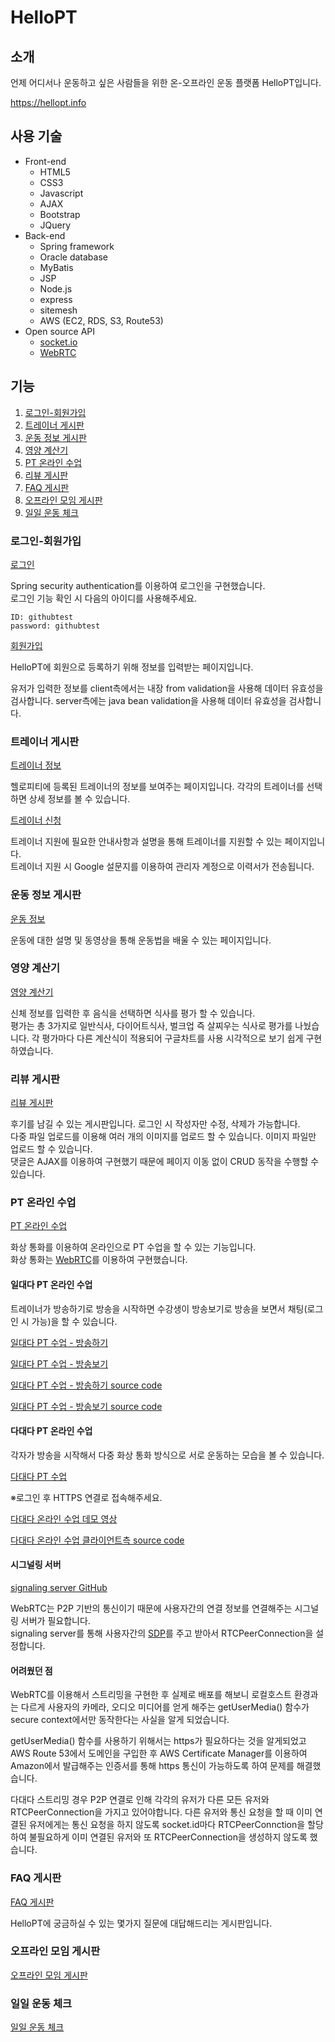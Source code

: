 # HelloPT
## 소개
언제 어디서나 운동하고 싶은 사람들을 위한 온-오프라인 운동 플랫폼 HelloPT입니다.

https://hellopt.info

## 사용 기술
- Front-end
    - HTML5
    - CSS3
    - Javascript
    - AJAX
    - Bootstrap
    - JQuery
- Back-end
    - Spring framework
    - Oracle database
    - MyBatis
    - JSP
    - Node.js
    - express
    - sitemesh
    - AWS (EC2, RDS, S3, Route53)
- Open source API
    - [socket.io](https://socket.io)
    - [WebRTC](https://webrtc.org/)

## 기능
1. [로그인-회원가입](#로그인-회원가입)
2. [트레이너 게시판](#트레이너-게시판)
3. [운동 정보 게시판](#운동-정보-게시판)
4. [영양 계산기](#영양-계산기)
5. [PT 온라인 수업](#PT-온라인-수업)
6. [리뷰 게시판](#리뷰-게시판)
7. [FAQ 게시판](#FAQ-게시판)
8. [오프라인 모임 게시판](#오프라인-모임-게시판)
9. [일일 운동 체크](#일일-운동-체크)

### 로그인-회원가입
[로그인](https://hellopt.info/login)

Spring security authentication를 이용하여 로그인을 구현했습니다.  
로그인 기능 확인 시 다음의 아이디를 사용해주세요.

    
    ID: githubtest
    password: githubtest
    

[회원가입](https://hellopt.info/user/registrationform)

HelloPT에 회원으로 등록하기 위해 정보를 입력받는 페이지입니다.

유저가 입력한 정보를 client측에서는 내장 from validation을 사용해 데이터 유효성을 검사합니다. server측에는 java bean validation을 사용해 데이터 유효성을 검사합니다.

### 트레이너 게시판
[트레이너 정보](https://hellopt.info/trainer)

헬로피티에 등록된 트레이너의 정보를 보여주는 페이지입니다. 각각의 트레이너를 선택하면 상세 정보를 볼 수 있습니다.

[트레이너 신청](https://hellopt.info/audition)  

트레이너 지원에 필요한 안내사항과 설명을 통해 트레이너를 지원할 수 있는 페이지입니다.  
트레이너 지원 시 Google 설문지를 이용하여 관리자 계정으로 이력서가 전송됩니다.

### 운동 정보 게시판
[운동 정보](https://hellopt.info/exerciseinfolist)

운동에 대한 설명 및 동영상을 통해 운동법을 배울 수 있는 페이지입니다.

### 영양 계산기
[영양 계산기](https://hellopt.info/meal)

신체 정보를 입력한 후 음식을 선택하면 식사를 평가 할 수 있습니다.  
평가는 총 3가지로 일반식사, 다이어트식사, 벌크업 즉 살찌우는 식사로 평가를 나눴습니다. 각 평가마다 다른 계산식이 적용되어 구글차트를 사용 시각적으로 보기 쉽게 구현하였습니다.

### 리뷰 게시판
[리뷰 게시판](https://hellopt.info/review)

후기를 남길 수 있는 게시판입니다. 로그인 시 작성자만 수정, 삭제가 가능합니다.  
다중 파일 업로드를 이용해 여러 개의 이미지를 업로드 할 수 있습니다. 이미지 파일만 업로드 할 수 있습니다.  
댓글은 AJAX를 이용하여 구현했기 때문에 페이지 이동 없이 CRUD 동작을 수행할 수 있습니다.

### PT 온라인 수업
[PT 온라인 수업](https://hellopt.info/classlist)

화상 통화를 이용하여 온라인으로 PT 수업을 할 수 있는 기능입니다.  
화상 통화는 [WebRTC](https://webrtc.org/)를 이용하여 구현했습니다.

#### 일대다 PT 온라인 수업

트레이너가 방송하기로 방송을 시작하면 수강생이 방송보기로 방송을 보면서 채팅(로그인 시 가능)을 할 수 있습니다.

[일대다 PT 수업 - 방송하기](https://hellopt.info/broadcaster?classIdx=182)

[일대다 PT 수업 - 방송보기](https://hellopt.info/viewer?classIdx=182)

[일대다 PT 수업 - 방송하기 source code](https://github.com/bbangaro/hellopt/blob/master/src/main/webapp/resources/js/live/broadcaster.js)

[일대다 PT 수업 - 방송보기 source code](https://github.com/bbangaro/hellopt/blob/master/src/main/webapp/resources/js/live/viewer.js)

#### 다대다 PT 온라인 수업

각자가 방송을 시작해서 다중 화상 통화 방식으로 서로 운동하는 모습을 볼 수 있습니다.

[다대다 PT 수업](https://hellopt.info/multi?classIdx=146)

※로그인 후 HTTPS 연결로 접속해주세요.

[다대다 온라인 수업 데모 영상](https://youtu.be/Rb0j7aHKvl8)

[다대다 온라인 수업 클라이언트측 source code](https://github.com/bbangaro/hellopt/blob/master/src/main/webapp/resources/js/live/multi.js)


#### 시그널링 서버

[signaling server GitHub](https://github.com/DanHoBakMaCha/public_hellopt_live/blob/master/signal.js)

WebRTC는 P2P 기반의 통신이기 때문에 사용자간의 연결 정보를 연결해주는 시그널링 서버가 필요합니다.  
signaling server를 통해 사용자간의 [SDP](https://tools.ietf.org/html/rfc2327)를 주고 받아서 RTCPeerConnection을 설정합니다.

#### 어려웠던 점

WebRTC를 이용해서 스트리밍을 구현한 후 실제로 배포를 해보니 로컬호스트 환경과는 다르게 사용자의 카메라, 오디오 미디어를 얻게 해주는 getUserMedia() 함수가 secure context에서만 동작한다는 사실을 알게 되었습니다.

getUserMedia() 함수를 사용하기 위해서는 https가 필요하다는 것을 알게되었고 AWS Route 53에서 도메인을 구입한 후 AWS Certificate Manager를 이용하여 Amazon에서 발급해주는 인증서를 통해 https 통신이 가능하도록 하여 문제를 해결했습니다.

다대다 스트리밍 경우 P2P 연결로 인해 각각의 유저가 다른 모든 유저와 RTCPeerConnection을 가지고 있어야합니다. 다른 유저와 통신 요청을 할 때 이미 연결된 유저에게는 통신 요청을 하지 않도록 socket.id마다 RTCPeerConnction을 할당하여 불필요하게 이미 연결된 유저와 또 RTCPeerConnection을 생성하지 않도록 했습니다.

### FAQ 게시판
[FAQ 게시판](https://hellopt.info/faq1)

HelloPT에 궁금하실 수 있는 몇가지 질문에 대답해드리는 게시판입니다.

### 오프라인 모임 게시판
[오프라인 모임 게시판](https://hellopt.info/meeting)

### 일일 운동 체크
[일일 운동 체크](https://hellopt.info/calender)






